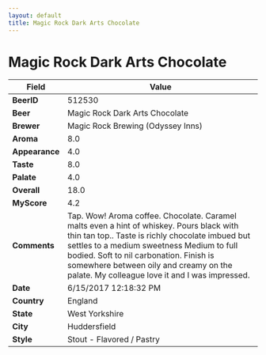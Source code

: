 ```yaml
---
layout: default
title: Magic Rock Dark Arts Chocolate
---
```


# Magic Rock Dark Arts Chocolate

| Field         | Value     |
|---------------|-----------|
| **BeerID** | 512530 |
| **Beer** | Magic Rock Dark Arts Chocolate |
| **Brewer** | Magic Rock Brewing (Odyssey Inns) |
| **Aroma** | 8.0 |
| **Appearance** | 4.0 |
| **Taste** | 8.0 |
| **Palate** | 4.0 |
| **Overall** | 18.0 |
| **MyScore** | 4.2 |
| **Comments** | Tap. Wow&#033; Aroma coffee. Chocolate. Caramel malts even a hint of whiskey. Pours black with thin tan top.. Taste is richly chocolate imbued but settles to a medium sweetness Medium to full bodied. Soft to nil carbonation. Finish is somewhere between oily and creamy on the palate. My colleague love it and I was impressed. |
| **Date** | 6/15/2017 12:18:32 PM |
| **Country** | England |
| **State** | West Yorkshire |
| **City** | Huddersfield |
| **Style** | Stout - Flavored / Pastry |
